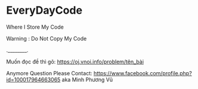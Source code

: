 # EveryDayCode

Where I Store My Code 

Warning : Do Not Copy My Code 

.________.

Muốn đọc đề thì gõ: https://oj.vnoi.info/problem/tên_bài

Anymore Question Please Contact: https://www.facebook.com/profile.php?id=100017964663065 aka Minh Phương Vũ
